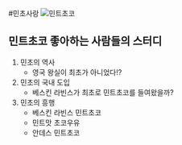 #민초사랑
![민트초코](https://ww.namu.la/s/cc9301c5ece685271f13ac0eb2e1af8da681d36ad6a7922c3fd1c1db3fa8ac92205a7faef3ab4bec3ebce05082f6ddda54fbc1240e5cb3393f44851c891f05a9dbbb1e368c6025e537a47951eb8a1a702487d4211f91056c5323e2ef7182badc)
## 민트초코 좋아하는 사람들의 스터디
   1. 민초의 역사
      + 영국 왕실이 최초가 아니었다!?
   2. 민초의 국내 도입
      + 베스킨 라빈스가 최초로 민트초코를 들여왔을까?
   3. 민초의 흥행
       + 베스킨 라빈스 민트초코
       + 민트맛 초코우유
       + 안데스 민트초코
    